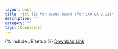 ```yaml
---
layout: post
title: "tcl_lib for sky9x board (for SAM BA 2.11)"
description: ""
category: ""
tags: [Downloads]
---
```

{% include JB/setup %}
[Download Link](http://downloads.open-tx.org/tools/tcl_lib_for_SAM-BA_2.11.zip)
